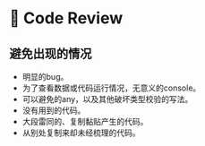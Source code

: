 # 🔎 Code Review

## 避免出现的情况

* 明显的bug。
* 为了查看数据或代码运行情况，无意义的console。
* 可以避免的any，以及其他破坏类型校验的写法。
* 没有用到的代码。
* 大段雷同的、复制黏贴产生的代码。
* 从别处复制来却未经梳理的代码。

